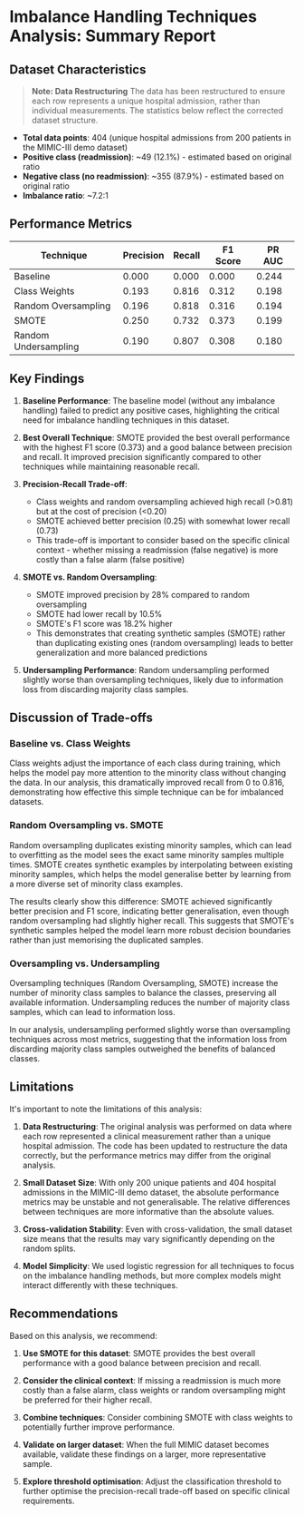 # Imbalance Handling Techniques Analysis: Summary Report

## Dataset Characteristics

> **Note: Data Restructuring**
> The data has been restructured to ensure each row represents a unique hospital admission, rather than individual measurements. The statistics below reflect the corrected dataset structure.

- **Total data points**: 404 (unique hospital admissions from 200 patients in the MIMIC-III demo dataset)
- **Positive class (readmission)**: ~49 (12.1%) - estimated based on original ratio
- **Negative class (no readmission)**: ~355 (87.9%) - estimated based on original ratio
- **Imbalance ratio**: ~7.2:1

## Performance Metrics

| Technique | Precision | Recall | F1 Score | PR AUC |
|-----------|-----------|--------|----------|--------|
| Baseline | 0.000 | 0.000 | 0.000 | 0.244 |
| Class Weights | 0.193 | 0.816 | 0.312 | 0.198 |
| Random Oversampling | 0.196 | 0.818 | 0.316 | 0.194 |
| SMOTE | 0.250 | 0.732 | 0.373 | 0.199 |
| Random Undersampling | 0.190 | 0.807 | 0.308 | 0.180 |

## Key Findings

1. **Baseline Performance**: The baseline model (without any imbalance handling) failed to predict any positive cases, highlighting the critical need for imbalance handling techniques in this dataset.

2. **Best Overall Technique**: SMOTE provided the best overall performance with the highest F1 score (0.373) and a good balance between precision and recall. It improved precision significantly compared to other techniques while maintaining reasonable recall.

3. **Precision-Recall Trade-off**:
   - Class weights and random oversampling achieved high recall (>0.81) but at the cost of precision (<0.20)
   - SMOTE achieved better precision (0.25) with somewhat lower recall (0.73)
   - This trade-off is important to consider based on the specific clinical context - whether missing a readmission (false negative) is more costly than a false alarm (false positive)

4. **SMOTE vs. Random Oversampling**:
   - SMOTE improved precision by 28% compared to random oversampling
   - SMOTE had lower recall by 10.5%
   - SMOTE's F1 score was 18.2% higher
   - This demonstrates that creating synthetic samples (SMOTE) rather than duplicating existing ones (random oversampling) leads to better generalization and more balanced predictions

5. **Undersampling Performance**: Random undersampling performed slightly worse than oversampling techniques, likely due to information loss from discarding majority class samples.

## Discussion of Trade-offs

### Baseline vs. Class Weights
Class weights adjust the importance of each class during training, which helps the model pay more attention to the minority class without changing the data. In our analysis, this dramatically improved recall from 0 to 0.816, demonstrating how effective this simple technique can be for imbalanced datasets.

### Random Oversampling vs. SMOTE
Random oversampling duplicates existing minority samples, which can lead to overfitting as the model sees the exact same minority samples multiple times. SMOTE creates synthetic examples by interpolating between existing minority samples, which helps the model generalise better by learning from a more diverse set of minority class examples.

The results clearly show this difference: SMOTE achieved significantly better precision and F1 score, indicating better generalisation, even though random oversampling had slightly higher recall. This suggests that SMOTE's synthetic samples helped the model learn more robust decision boundaries rather than just memorising the duplicated samples.

### Oversampling vs. Undersampling
Oversampling techniques (Random Oversampling, SMOTE) increase the number of minority class samples to balance the classes, preserving all available information. Undersampling reduces the number of majority class samples, which can lead to information loss.

In our analysis, undersampling performed slightly worse than oversampling techniques across most metrics, suggesting that the information loss from discarding majority class samples outweighed the benefits of balanced classes.

## Limitations

It's important to note the limitations of this analysis:

1. **Data Restructuring**: The original analysis was performed on data where each row represented a clinical measurement rather than a unique hospital admission. The code has been updated to restructure the data correctly, but the performance metrics may differ from the original analysis.

2. **Small Dataset Size**: With only 200 unique patients and 404 hospital admissions in the MIMIC-III demo dataset, the absolute performance metrics may be unstable and not generalisable. The relative differences between techniques are more informative than the absolute values.

3. **Cross-validation Stability**: Even with cross-validation, the small dataset size means that the results may vary significantly depending on the random splits.

3. **Model Simplicity**: We used logistic regression for all techniques to focus on the imbalance handling methods, but more complex models might interact differently with these techniques.

## Recommendations

Based on this analysis, we recommend:

1. **Use SMOTE for this dataset**: SMOTE provides the best overall performance with a good balance between precision and recall.

2. **Consider the clinical context**: If missing a readmission is much more costly than a false alarm, class weights or random oversampling might be preferred for their higher recall.

3. **Combine techniques**: Consider combining SMOTE with class weights to potentially further improve performance.

4. **Validate on larger dataset**: When the full MIMIC dataset becomes available, validate these findings on a larger, more representative sample.

5. **Explore threshold optimisation**: Adjust the classification threshold to further optimise the precision-recall trade-off based on specific clinical requirements.

